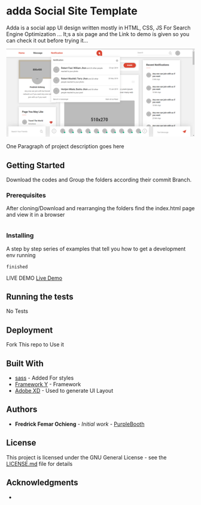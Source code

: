 # adda Social Site Template
Adda  is a social app UI design written mostly  in HTML, CSS, JS For Search Engine Optimization ... It;s a six page and the Link to demo is given so you can check it out before trying it... 

![Libre](./adda.png)

One Paragraph of project description goes here

## Getting Started

Download the codes and Group the folders according their commit Branch.

### Prerequisites

After cloning/Download and rearranging the folders find the index.html page and view it in a browser

```

```

### Installing

A step by step series of examples that tell you how to get a development env running
```
finished
```
LIVE DEMO 
[Live Demo](http://femar.great-site.net/adda)

## Running the tests
No Tests
## Deployment

Fork This repo to Use it

## Built With

* [sass](https://sass-lang.com//) - Added For styles
* [Framework Y](http://framework-y.com/) - Framework
* [Adobe XD](https://www.adobe.com/products/xd.html) - Used to generate UI Layout



## Authors

* **Fredrick Femar Ochieng** - *Initial work* - [PurpleBooth](https://github.com/fescii)


## License

This project is licensed under the GNU General License - see the [LICENSE.md](LICENSE.md) file for details

## Acknowledgments
* 
